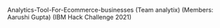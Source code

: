 Analytics-Tool-For-Ecommerce-businesses
(Team analytix)
(Members: Aarushi Gupta)
(IBM Hack Challenge 2021) 
